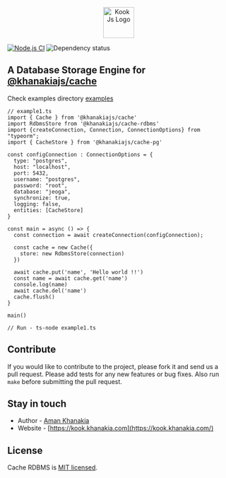 <p align="center">
  <a href="https://kook.khanakia.com/" target="blank"><img src="https://avatars2.githubusercontent.com/u/66347265?s=400&u=b1b91a259fdc55c20a14b18b144ca6af4ed33931&v=4" width="70" alt="Kook Js Logo" /></a>
</p>


[![Node.js CI](https://github.com/node-cache/node-cache/workflows/Node.js%20CI/badge.svg?branch=master)](https://github.com/node-cache/node-cache/actions?query=workflow%3A%22Node.js+CI%22+branch%3A%22master%22)
![Dependency status](https://img.shields.io/david/node-cache/node-cache)

## A Database Storage Engine for [@khanakiajs/cache](https://github.com/kookjs/kook/tree/master/modules/cache)


Check examples directory [examples](https://github.com/kookjs/kook/tree/master/modules/cache-rdbms/examples)

```
// example1.ts
import { Cache } from '@khanakiajs/cache'
import RdbmsStore from '@khanakiajs/cache-rdbms'
import {createConnection, Connection, ConnectionOptions} from "typeorm";
import { CacheStore } from '@khanakiajs/cache-pg'

const configConnection : ConnectionOptions = {
  type: "postgres",
  host: "localhost",
  port: 5432,
  username: "postgres",
  password: "root",
  database: "jeoga",
  synchronize: true,
  logging: false,
  entities: [CacheStore]
}

const main = async () => {
  const connection = await createConnection(configConnection);

  const cache = new Cache({
    store: new RdbmsStore(connection)
  })

  await cache.put('name', 'Hello world !!')
  const name = await cache.get('name')
  console.log(name)
  await cache.del('name')
  cache.flush()
}

main()

// Run - ts-node example1.ts
```

## Contribute

If you would like to contribute to the project, please fork it and send us a pull request.  Please add tests
for any new features or bug fixes.  Also run `make` before submitting the pull request.

## Stay in touch

* Author - [Aman Khanakia](https://twitter.com/mrkhanakia)
* Website - [https://kook.khanakia.com](https://kook.khanakia.com/)

## License

Cache RDBMS is [MIT licensed](LICENSE).
